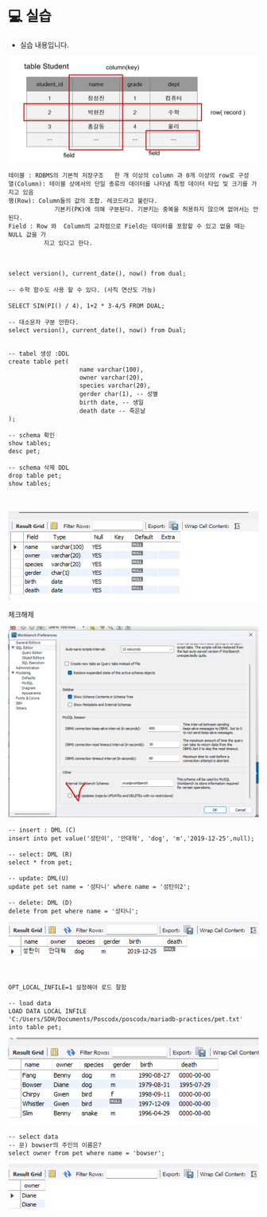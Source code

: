 # 💻 실습

- 실습 내용입니다.

![img_3.png](soruce/img_3.png)

```mysql
테이블 : RDBMS의 기본적 저장구조   한 개 이상의 column 과 0개 이상의 row로 구성
열(Column): 테이블 상에서의 단일 종류의 데이터를 나타냄 특정 데이터 타입 및 크기를 가지고 있음 
행(Row): Column들의 값의 조합. 레코드라고 불린다.
             기본키(PK)에 의해 구분된다. 기본키는 중복을 허용하지 않으며 없어서는 안 된다. 
Field : Row 와  Column의 교차점으로 Field는 데이터를 포함할 수 있고 없을 때는 NULL 값을 가
          지고 있다고 한다.
```

<br>

```mysql
select version(), current_date(), now() from dual;

-- 수학 함수도 사용 할 수 있다. (사칙 연산도 가능)

SELECT SIN(PI() / 4), 1+2 * 3-4/5 FROM DUAL;

-- 대소문자 구분 안한다.
select version(), current_date(), now() from Dual;

```


```mysql

-- tabel 생성 :DDL
create table pet(
                    name varchar(100),
                    owner varchar(20),
                    species varchar(20),
                    gerder char(1), -- 성별
                    birth date, -- 생일
                    death date -- 죽은날
);

-- schema 확인
show tables;
desc pet;

-- schema 삭제 DDL
drop table pet;
show tables;
```
</br></br>
![img.png](soruce/img.png)
</br>

체크해제

![img_2.png](soruce/img_2.png)
</br>
```mysql
-- insert : DML (C)
insert into pet value('성탄이', '안대혁', 'dog', 'm','2019-12-25',null);

-- select: DML (R)
select * from pet;

-- update: DML(U)
update pet set name = '성타니' where name = '성탄이2';

-- delete: DML (D)
delete from pet where name = '성타니';
```
![img_1.png](soruce/img_1.png)



<br> 

```mysql
OPT_LOCAL_INFILE=1 설정해야 로드 잘함

-- load data
LOAD DATA LOCAL INFILE 'C:/Users/SDH/Documents/Poscodx/poscodx/mariadb-practices/pet.txt' into table pet;
```
![img_5.png](soruce/img_5.png)
</br>

```mysql
-- select data
-- 문) bowser의 주인의 이름은?
select owner from pet where name = 'bowser';
```

![img_6.png](soruce/img_6.png)